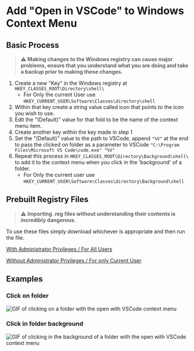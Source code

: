 # Add "Open in VSCode" to Windows Context Menu

## Basic Process

> :warning: **Making changes to the Windows registry can cause major problems, ensure that you understand what you are doing and take a backup prior to making these changes.**

1) Create a new "Key" in the Windows registry at `HKEY_CLASSES_ROOT\Directory\shell\`
    - For Only the current User use `HKEY_CURRENT_USER\Software\Classes\directory\shell`
2) Within that key create a string value called icon that points to the icon you wish to use.
3) Edit the "(Default)" value for that fold to be the name of the context menu item.
4) Create another key within the key made in step 1
5) Set the "(Default)" value to the path to VSCode, append `"%V"` at the end to pass the clicked on folder as a parameter to VSCode `"C:\Program Files\Microsoft VS Code\code.exe" "%V"`
6) Repeat this process in `HKEY_CLASSES_ROOT\Directory\Background\shell\` to add it to the context menu when you click in the 'background' of a folder.
    - For Only the current user use `HKEY_CURRENT_USER\Software\Classes\directory\Background\shell`

## Prebuilt Registry Files

> :warning: **Importing .reg files without understanding their contents is incredibly dangerous.**

To use these files simply download whichever is appropriate and then run the file.

[With Administrator Privileges / For All Users](vscodecontextmenu_allusers.reg)

[Without Administrator Privileges / For only Current User](vscodecontextmenu_currentuser.reg)

## Examples

### Click on folder

![GIF of clicking on a folder with the open with VSCode context menu](https://i.imgur.com/vez3ZHT.gif)

### Click in folder background

![GIF of clicking in the background of a folder with the open with VSCode context menu](https://i.imgur.com/AgG03C8.gif)
